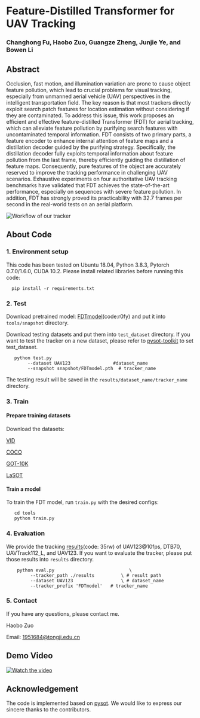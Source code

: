 # Feature-Distilled Transformer for UAV Tracking
### Changhong Fu, Haobo Zuo, Guangze Zheng, Junjie Ye, and Bowen Li
## Abstract
Occlusion, fast motion, and illumination variation
are prone to cause object feature pollution, which lead to crucial problems for visual tracking, especially from unmanned aerial vehicle (UAV) perspectives in the intelligent transportation field. The key reason is that most trackers directly exploit search patch features for location estimation without considering if they are contaminated. To address this issue, this work proposes an efficient and effective feature-distilled Transformer (FDT) for aerial tracking, which can alleviate feature
pollution by purifying search features with uncontaminated temporal information. FDT consists
of two primary parts, a feature encoder to enhance internal attention of feature maps and a distillation decoder guided by the purifying strategy. Specifically, the distillation decoder fully exploits temporal information about feature pollution from the last frame, thereby efficiently guiding the distillation of feature maps. Consequently, pure features of the object are accurately reserved to improve the tracking performance in challenging UAV scenarios. Exhaustive experiments on four authoritative UAV tracking benchmarks have validated that FDT achieves the state-of-the-art performance, especially on sequences with severe feature pollution. In addition, FDT has strongly proved its practicability with 32.7 frames per second in the real-world tests on an aerial platform.

![Workflow of our tracker](https://github.com/vision4robotics/FDT-/blob/main/images/workflow.jpg)
## About Code
### 1. Environment setup
This code has been tested on Ubuntu 18.04, Python 3.8.3, Pytorch 0.7.0/1.6.0, CUDA 10.2. Please install related libraries before running this code:

      pip install -r requirements.txt
### 2. Test
Download pretrained model: [FDTmodel](https://pan.baidu.com/s/1fTM66ZzcCQjPGg1_2-bDiA)(code:r0fy) and put it into `tools/snapshot` directory.

Download testing datasets and put them into `test_dataset` directory. If you want to test the tracker on a new dataset, please refer to [pysot-toolkit](https://github.com/StrangerZhang/pysot-toolkit.git) to set test_dataset.

       python test.py 
	        --dataset UAV123                #dataset_name
	        --snapshot snapshot/FDTmodel.pth  # tracker_name
	
The testing result will be saved in the `results/dataset_name/tracker_name` directory.
### 3. Train
#### Prepare training datasets

Download the datasets:

[VID](https://image-net.org/challenges/LSVRC/2017/)
 
[COCO](https://cocodataset.org/#home)

[GOT-10K](http://got-10k.aitestunion.com/downloads)

[LaSOT](http://vision.cs.stonybrook.edu/~lasot/)

#### Train a model

To train the FDT model, run `train.py` with the desired configs:

       cd tools
       python train.py

### 4. Evaluation
We provide the tracking [results](https://pan.baidu.com/s/1PoKNWFKJ40Loeu_E1GJuPQ)(code: 35rw) of UAV123@10fps, DTB70, UAVTrack112_L, and UAV123. If you want to evaluate the tracker, please put those results into `results` directory.

        python eval.py 	                          \
	         --tracker_path ./results          \ # result path
	         --dataset UAV123                  \ # dataset_name
	         --tracker_prefix 'FDTmodel'   # tracker_name
### 5. Contact
If you have any questions, please contact me.

Haobo Zuo

Email: <1951684@tongji.edu.cn>
## Demo Video
[![Watch the video](https://i.ytimg.com/vi/X-Js1hNL5JY/maxresdefault.jpg)](https://youtu.be/X-Js1hNL5JY)
## Acknowledgement
The code is implemented based on [pysot](https://github.com/STVIR/pysot.git). We would like to express our sincere thanks to the contributors.
